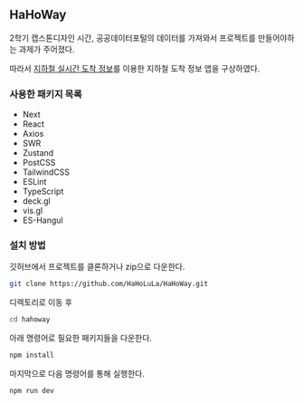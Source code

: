 ## HaHoWay

2학기 캡스톤디자인 시간, 공공데이터포털의 데이터를 가져와서 프로젝트를 만들어야하는 과제가 주어졌다.

따라서 [지하철 실시간 도착 정보](https://data.seoul.go.kr/dataList/OA-12764/A/1/datasetView.do;jsessionid=6F8F1F0EB9B0D28B9758B8A1488A133C.new_portal-svr-11)를 이용한 지하철 도착 정보 앱을 구상하였다.

### 사용한 패키지 목록

- Next
- React
- Axios
- SWR
- Zustand
- PostCSS
- TailwindCSS
- ESLint
- TypeScript
- deck.gl
- vis.gl
- ES-Hangul

### 설치 방법

깃허브에서 프로젝트를 클론하거나 zip으로 다운한다.
```bash
git clone https://github.com/HaHoLuLa/HaHoWay.git
```

디렉토리로 이동 후
```bash
cd hahoway
```

아래 명령어로 필요한 패키지들을 다운한다.
```bash
npm install
```

마지막으로 다음 명령어를 통해 실행한다.
```bash
npm run dev
```